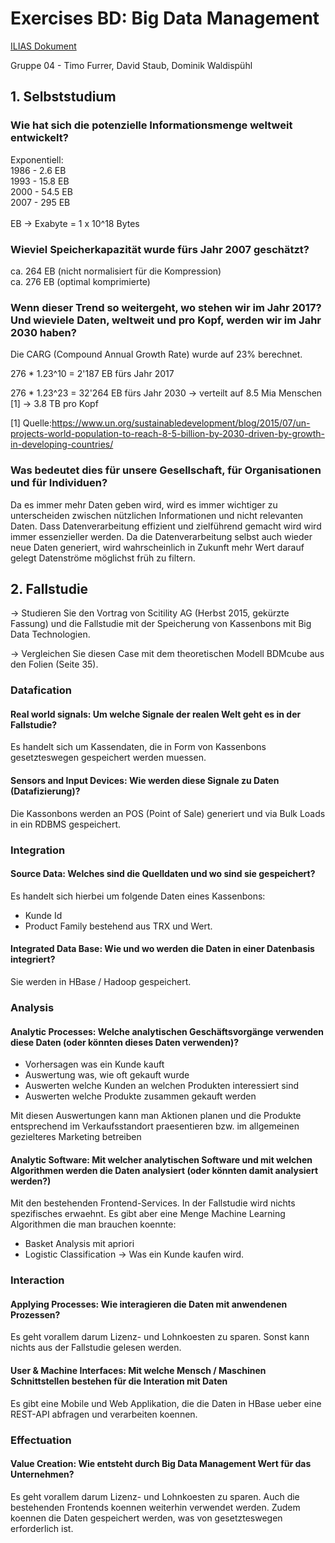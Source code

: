 # Exercises BD: Big Data Management

[ILIAS Dokument](https://elearning.hslu.ch/ilias/goto.php?target=file_3706937_download)

Gruppe 04 - Timo Furrer, David Staub, Dominik Waldispühl

## 1. Selbststudium

### Wie hat sich die potenzielle Informationsmenge weltweit entwickelt?

Exponentiell: <br>
1986 - 2.6 EB <br>
1993 - 15.8 EB <br>
2000 - 54.5 EB <br>
2007 - 295 EB <br>
 <br>
 EB -> Exabyte  =  1  x  10^18  Bytes


### Wieviel Speicherkapazität wurde fürs Jahr 2007 geschätzt?

ca. 264 EB (nicht  normalisiert  für  die  Kompression)  
ca. 276 EB (optimal  komprimierte)

### Wenn dieser Trend so weitergeht, wo stehen wir im Jahr 2017? Und wieviele Daten, weltweit und pro Kopf, werden wir im Jahr 2030 haben?

Die CARG (Compound Annual Growth Rate) wurde auf 23% berechnet.

276 * 1.23^10 = 2'187 EB fürs Jahr 2017

276 * 1.23^23 = 32'264 EB fürs Jahr 2030 -> verteilt auf 8.5 Mia Menschen [1] -> 3.8 TB pro Kopf

[1] Quelle:https://www.un.org/sustainabledevelopment/blog/2015/07/un-projects-world-population-to-reach-8-5-billion-by-2030-driven-by-growth-in-developing-countries/


### Was bedeutet dies für unsere Gesellschaft, für Organisationen und für Individuen?

Da es immer mehr Daten geben wird, wird es immer wichtiger zu unterscheiden zwischen nützlichen Informationen und nicht relevanten Daten. Dass  Datenverarbeitung effizient und zielführend gemacht wird wird immer essenzieller werden. Da die Datenverarbeitung selbst auch wieder neue Daten generiert, wird wahrscheinlich in Zukunft mehr Wert darauf gelegt Datenströme möglichst früh zu filtern. 

## 2. Fallstudie

-> Studieren Sie den Vortrag von Scitility AG (Herbst 2015, gekürzte Fassung) und die Fallstudie mit der Speicherung von Kassenbons mit Big Data Technologien.

-> Vergleichen Sie diesen Case mit dem theoretischen Modell BDMcube aus den Folien (Seite 35).

### Datafication

#### Real world signals: Um welche Signale der realen Welt geht es in der Fallstudie?

Es handelt sich um Kassendaten, die in Form von Kassenbons gesetzteswegen gespeichert werden muessen.

#### Sensors and Input Devices: Wie werden diese Signale zu Daten (Datafizierung)?

Die Kassonbons werden an POS (Point of Sale) generiert und via Bulk Loads in ein RDBMS gespeichert.

### Integration

#### Source Data: Welches sind die Quelldaten und wo sind sie gespeichert?

Es handelt sich hierbei um folgende Daten eines Kassenbons:

* Kunde Id
* Product Family bestehend aus TRX und Wert.

#### Integrated Data Base: Wie und wo werden die Daten in einer Datenbasis integriert?

Sie werden in HBase / Hadoop gespeichert.

### Analysis

#### Analytic Processes: Welche analytischen Geschäftsvorgänge verwenden diese Daten (oder könnten dieses Daten verwenden)?

* Vorhersagen was ein Kunde kauft
* Auswertung was, wie oft gekauft wurde
* Auswerten welche Kunden an welchen Produkten interessiert sind
* Auswerten welche Produkte zusammen gekauft werden

Mit diesen Auswertungen kann man Aktionen planen und die Produkte entsprechend im Verkaufsstandort praesentieren bzw. im allgemeinen gezielteres Marketing betreiben

#### Analytic Software: Mit welcher analytischen Software und mit welchen Algorithmen werden die Daten analysiert (oder könnten damit analysiert werden?)

Mit den bestehenden Frontend-Services.
In der Fallstudie wird nichts spezifisches erwaehnt. Es gibt aber eine Menge Machine Learning Algorithmen die man brauchen koennte:

* Basket Analysis mit apriori
* Logistic Classification -> Was ein Kunde kaufen wird.

### Interaction

#### Applying Processes: Wie interagieren die Daten mit anwendenen Prozessen?

Es geht vorallem darum Lizenz- und Lohnkoesten zu sparen.
Sonst kann nichts aus der Fallstudie gelesen werden.

#### User & Machine Interfaces: Mit welche Mensch / Maschinen Schnittstellen bestehen für die Interation mit Daten

Es gibt eine Mobile und Web Applikation, die die Daten in HBase ueber eine REST-API abfragen und verarbeiten koennen.

### Effectuation

#### Value Creation: Wie entsteht durch Big Data Management Wert für das Unternehmen?

Es geht vorallem darum Lizenz- und Lohnkoesten zu sparen.
Auch die bestehenden Frontends koennen weiterhin verwendet werden.
Zudem koennen die Daten gespeichert werden, was von gesetzteswegen erforderlich ist.
